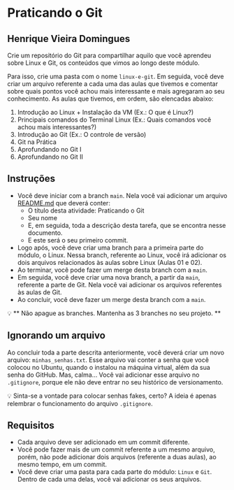 # Praticando o Git

## Henrique Vieira Domingues

Crie um repositório do Git para compartilhar aquilo que você aprendeu sobre Linux e Git, os conteúdos que vimos ao longo deste módulo.

Para isso, crie uma pasta com o nome `linux-e-git`. Em seguida, você deve criar um arquivo referente a cada uma das aulas que tivemos e comentar sobre quais pontos você achou mais interessante e mais agregaram ao seu conhecimento. As aulas que tivemos, em ordem, são elencadas abaixo:

1.  Introdução ao Linux + Instalação da VM (Ex.: O que é Linux?)
2.  Principais comandos do Terminal Linux (Ex.: Quais comandos você achou mais interessantes?)
3.  Introdução ao Git (Ex.: O controle de versão)
4.  Git na Prática
5.  Aprofundando no Git I
6.  Aprofundando no Git II


## Instruções

-   Você deve iniciar com a branch `main`. Nela você vai adicionar um arquivo [README.md](http://README.md) que deverá conter:
    -   O título desta atividade: Praticando o Git
    -   Seu nome
    -   E, em seguida, toda a descrição desta tarefa, que se encontra nesse documento.
    -   E este será o seu primeiro commit.
-   Logo após, você deve criar uma branch para a primeira parte do módulo, o Linux. Nessa branch, referente ao Linux, você irá adicionar os dois arquivos relacionados às aulas sobre Linux (Aulas 01 e 02).
-   Ao terminar, você pode fazer um merge desta branch com a `main`.
-   Em seguida, você deve criar uma nova branch, a partir da `main`, referente a parte de Git. Nela você vai adicionar os arquivos referentes às aulas de Git.
-   Ao concluir, você deve fazer um merge desta branch com a `main`.

<aside> 💡 ** Não apague as branches. Mantenha as 3 branches no seu projeto. **

</aside>

## Ignorando um arquivo

Ao concluir toda a parte descrita anteriormente, você deverá criar um novo arquivo: `minhas_senhas.txt`. Esse arquivo vai conter a senha que você colocou no Ubuntu, quando o instalou na máquina virtual, além da sua senha do GitHub. Mas, calma... Você vai adicionar esse arquivo no `.gitignore`, porque ele não deve entrar no seu histórico de versionamento.

<aside>

💡 Sinta-se a vontade para colocar senhas fakes, certo? A ideia é apenas relembrar o funcionamento do arquivo `.gitignore`.

</aside>

## Requisitos

-   Cada arquivo deve ser adicionado em um commit diferente.
-   Você pode fazer mais de um commit referente a um mesmo arquivo, porém, não pode adicionar dois arquivos (referente a duas aulas), ao mesmo tempo, em um commit.
-   Você deve criar uma pasta para cada parte do módulo: `Linux` e `Git`. Dentro de cada uma delas, você vai adicionar os seus arquivos.